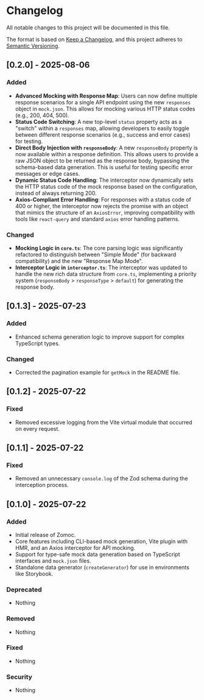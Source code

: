 # Changelog

All notable changes to this project will be documented in this file.

The format is based on [Keep a Changelog](https://keepachangelog.com/en/1.0.0/),
and this project adheres to [Semantic Versioning](https://semver.org/spec/v2.0.0.html).

## [0.2.0] - 2025-08-06

### Added

- **Advanced Mocking with Response Map**: Users can now define multiple response scenarios for a single API endpoint using the new `responses` object in `mock.json`. This allows for mocking various HTTP status codes (e.g., 200, 404, 500).
- **Status Code Switching**: A new top-level `status` property acts as a "switch" within a `responses` map, allowing developers to easily toggle between different response scenarios (e.g., success and error cases) for testing.
- **Direct Body Injection with `responseBody`**: A new `responseBody` property is now available within a response definition. This allows users to provide a raw JSON object to be returned as the response body, bypassing the schema-based data generation. This is useful for testing specific error messages or edge cases.
- **Dynamic Status Code Handling**: The interceptor now dynamically sets the HTTP status code of the mock response based on the configuration, instead of always returning 200.
- **Axios-Compliant Error Handling**: For responses with a status code of 400 or higher, the interceptor now rejects the promise with an object that mimics the structure of an `AxiosError`, improving compatibility with tools like `react-query` and standard `axios` error handling patterns.

### Changed

- **Mocking Logic in `core.ts`**: The core parsing logic was significantly refactored to distinguish between "Simple Mode" (for backward compatibility) and the new "Response Map Mode".
- **Interceptor Logic in `interceptor.ts`**: The interceptor was updated to handle the new rich data structure from `core.ts`, implementing a priority system (`responseBody` > `responseType` > `default`) for generating the response body.

## [0.1.3] - 2025-07-23

### Added

- Enhanced schema generation logic to improve support for complex TypeScript types.

### Changed

- Corrected the pagination example for `getMock` in the README file.

## [0.1.2] - 2025-07-22

### Fixed

- Removed excessive logging from the Vite virtual module that occurred on every request.

## [0.1.1] - 2025-07-22

### Fixed

- Removed an unnecessary `console.log` of the Zod schema during the interception process.

## [0.1.0] - 2025-07-22

### Added

- Initial release of Zomoc.
- Core features including CLI-based mock generation, Vite plugin with HMR, and an Axios interceptor for API mocking.
- Support for type-safe mock data generation based on TypeScript interfaces and `mock.json` files.
- Standalone data generator (`createGenerator`) for use in environments like Storybook.

### Deprecated

- Nothing

### Removed

- Nothing

### Fixed

- Nothing

### Security

- Nothing
